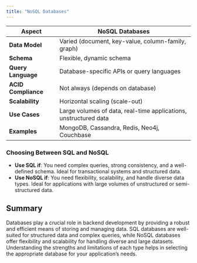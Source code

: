 ```yaml
---
title: "NoSQL Databases"
---
```



| **Aspect**            | **NoSQL Databases**                                        |
|-----------------------|-------------------------------------------------------------|
| **Data Model**        | Varied (document, key-value, column-family, graph)         |
| **Schema**            | Flexible, dynamic schema                                   |
| **Query Language**    | Database-specific APIs or query languages                  |
| **ACID Compliance**   | Not always (depends on database)                           |
| **Scalability**       | Horizontal scaling (scale-out)                             |
| **Use Cases**         | Large volumes of data, real-time applications, unstructured data |
| **Examples**          | MongoDB, Cassandra, Redis, Neo4j, Couchbase                |

### Choosing Between SQL and NoSQL

- **Use SQL if**: You need complex queries, strong consistency, and a well-defined schema. Ideal for transactional systems and structured data.
- **Use NoSQL if**: You need flexibility, scalability, and handle diverse data types. Ideal for applications with large volumes of unstructured or semi-structured data.

## Summary

Databases play a crucial role in backend development by providing a robust and efficient means of storing and managing data. SQL databases are well-suited for structured data and complex queries, while NoSQL databases offer flexibility and scalability for handling diverse and large datasets. Understanding the strengths and limitations of each type helps in selecting the appropriate database for your application’s needs.
